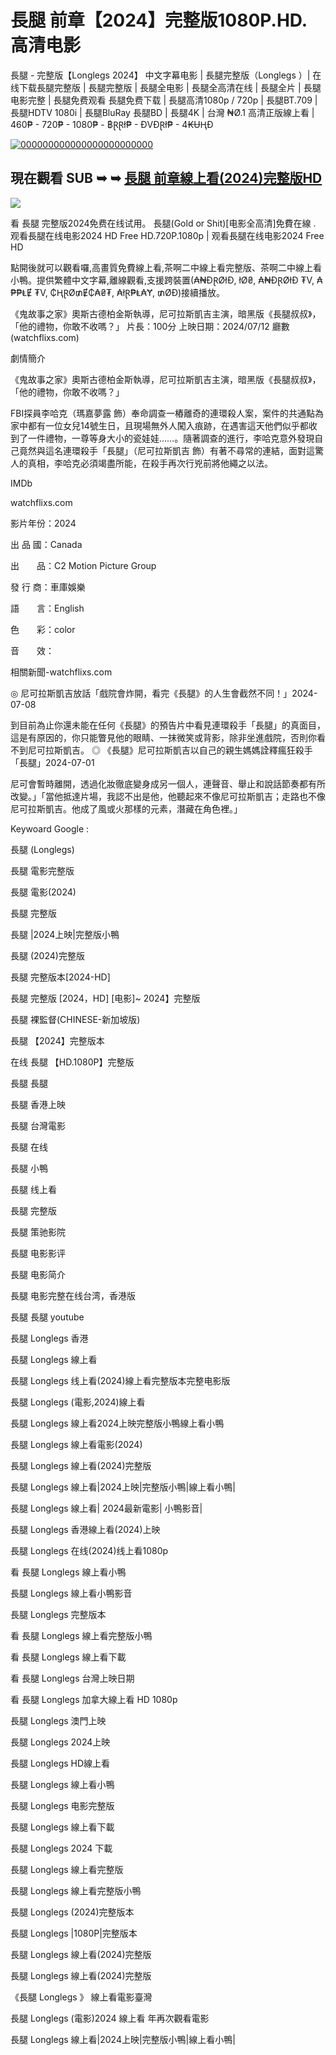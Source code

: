 # 長腿 前章【2024】完整版1080P.HD. 高清电影
<p dir="auto">長腿 - 完整版【Longlegs  2024】 中文字幕电影 | 長腿完整版（Longlegs  ）| 在线下载長腿完整版 | 長腿完整版 | 長腿全电影 | 長腿全高清在线 | 長腿全片 | 長腿电影完整 | 長腿免费观看 長腿免费下载 | 長腿高清1080p / 720p | 長腿BT.709 | 長腿HDTV 1080i | 長腿BluRay 長腿BD | 長腿4K | 台灣 ₦Ø.1 高清正版線上看 | 460₱ - 720₱ - 1080₱ - ฿ⱤⱤł₱ - ĐVĐⱤł₱ - 4₭ɄⱧĐ</p>
<p dir="auto"><a href="https://watchflixs.com/zh/movie/1226578" rel="nofollow"><img src="https://ghanalotto24.wordpress.com/wp-content/uploads/2022/06/click-here-button-gif-1.gif?w=595" alt="000000000000000000000000" secured-asset-link="" data-animated-image="" style="max-width: 100%;"></a></p>
<div class="markdown-heading" dir="auto"><h2 tabindex="-1" class="heading-element" dir="auto">現在觀看 SUB ➥ ➥ <a href="https://watchflixs.com/zh/movie/1226578" rel="nofollow">長腿 前章線上看(2024)完整版HD</a></h2><a
<p dir="auto"><img src="https://asset-2.tstatic.net/palu/foto/bank/images/Film-Longlegs.jpg" />
</p>
看 長腿 完整版2024免费在线试用。 長腿(Gold or Shit)[电影全高清]免費在線 . 观看長腿在线电影2024 HD Free HD.720P.1080p | 观看長腿在线电影2024 Free HD
</p>
點開後就可以觀看囉,高畫質免費線上看,茶啊二中線上看完整版、茶啊二中線上看小鴨。提供繁體中文字幕,離線觀看,支援跨裝置(₳₦ĐⱤØłĐ, łØ₴, ₳₦ĐⱤØłĐ ₮V, ₳₱₱ⱠɆ ₮V, ₵ⱧⱤØ₥Ɇ₵₳₴₮, ₳łⱤ₱Ⱡ₳Ɏ, ₥ØĐ)接續播放。
</p>
《鬼故事之家》奧斯古德柏金斯執導，尼可拉斯凱吉主演，暗黑版《長腿叔叔》，「他的禮物，你敢不收嗎？」
片長：100分 上映日期：2024/07/12 廳數 (watchflixs.com)</p>
</p>
劇情簡介</p>
《鬼故事之家》奧斯古德柏金斯執導，尼可拉斯凱吉主演，暗黑版《長腿叔叔》，「他的禮物，你敢不收嗎？」
</p>
FBI探員李哈克（瑪嘉夢露 飾）奉命調查一樁離奇的連環殺人案，案件的共通點為家中都有一位女兒14號生日，且現場無外人闖入痕跡，在遇害這天他們似乎都收到了一件禮物，一尊等身大小的瓷娃娃……。隨著調查的進行，李哈克意外發現自己竟然與這名連環殺手「長腿」（尼可拉斯凱吉 飾）有著不尋常的連結，面對這驚人的真相，李哈克必須竭盡所能，在殺手再次行兇前將他繩之以法。
</p>
IMDb</p>
watchflixs.com</p>
影片年份：2024</p>
出  品  國：Canada</p>
出　　品：C2 Motion Picture Group</p>
發  行  商：車庫娛樂</p>
語　　言：English</p>
色　　彩：color</p>
音　　效：</p>
</p>
相關新聞-watchflixs.com</p>
◎ 尼可拉斯凱吉放話「戲院會炸開，看完《長腿》的人生會截然不同！」2024-07-08</p>
到目前為止你還未能在任何《長腿》的預告片中看見連環殺手「長腿」的真面目，這是有原因的，你只能瞥見他的眼睛、一抹微笑或背影，除非坐進戲院，否則你看不到尼可拉斯凱吉。
◎ 《長腿》尼可拉斯凱吉以自己的親生媽媽詮釋瘋狂殺手「長腿」2024-07-01</p>
尼可會暫時離開，透過化妝徹底變身成另一個人，連聲音、舉止和說話節奏都有所改變。」「當他抵達片場，我認不出是他，他聽起來不像尼可拉斯凱吉；走路也不像尼可拉斯凱吉。他成了風或火那樣的元素，潛藏在角色裡。」
</p>
Keywoard Google :</p>
</p>
長腿 (Longlegs)</p>
長腿 電影完整版</p>
長腿 電影(2024)</p>
長腿 完整版</p>
長腿 |2024上映|完整版小鴨</p>
長腿 (2024)完整版</p>
長腿 完整版本[2024-HD]</p>
長腿 完整版 [2024，HD] [电影]~ 2024】完整版</p>
長腿 裸監督(CHINESE-新加坡版)</p>
長腿 【2024】完整版本</p>
在线 長腿 【HD.1080P】完整版</p>
長腿 長腿</p>
長腿 香港上映</p>
長腿 台灣電影</p>
長腿 在线</p>
長腿 小鴨</p>
長腿 线上看</p>
長腿 完整版</p>
長腿 策驰影院</p>
長腿 电影影评</p>
長腿 电影简介</p>
長腿 电影完整在线台湾，香港版</p>
長腿 長腿 youtube</p>
長腿 Longlegs  香港</p>
長腿 Longlegs  線上看</p>
長腿 Longlegs  线上看(2024)線上看完整版本完整电影版</p>
長腿 Longlegs  (電影,2024)線上看</p>
長腿 Longlegs  線上看2024上映完整版小鴨線上看小鴨</p>
長腿 Longlegs  線上看電影(2024)</p>
長腿 Longlegs  線上看(2024)完整版</p>
長腿 Longlegs  線上看|2024上映|完整版小鴨|線上看小鴨|</p>
長腿 Longlegs  線上看| 2024最新電影| 小鴨影音|</p>
長腿 Longlegs  香港線上看(2024)上映</p>
長腿 Longlegs  在线(2024)线上看1080p</p>
看 長腿 Longlegs  線上看小鴨</p>
長腿 Longlegs  線上看小鴨影音</p>
長腿 Longlegs  完整版本</p>
看 長腿 Longlegs  線上看完整版小鴨</p>
看 長腿 Longlegs  線上看下載</p>
看 長腿 Longlegs  台灣上映日期</p>
看 長腿 Longlegs  加拿大線上看 HD 1080p</p>
長腿 Longlegs  澳門上映</p>
長腿 Longlegs  2024上映</p>
長腿 Longlegs  HD線上看</p>
長腿 Longlegs  線上看小鴨</p>
長腿 Longlegs  电影完整版</p>
長腿 Longlegs  線上看下載</p>
長腿 Longlegs  2024 下載</p>
長腿 Longlegs  線上看完整版</p>
長腿 Longlegs  線上看完整版小鴨</p>
長腿 Longlegs  (2024)完整版本</p>
長腿 Longlegs  |1080P|完整版本</p>
長腿 Longlegs  線上看(2024)完整版</p>
長腿 Longlegs  線上看(2024)完整版</p>
《長腿 Longlegs  》 線上看電影臺灣</p>
長腿 Longlegs  (電影)2024 線上看 年再次觀看電影</p>
長腿 Longlegs  線上看|2024上映|完整版小鴨|線上看小鴨|</p>
